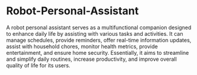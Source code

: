 # Robot-Personal-Assistant
A robot personal assistant serves as a multifunctional companion designed to enhance daily life by assisting with various tasks and activities. It can manage schedules, provide reminders, offer real-time information updates, assist with household chores, monitor health metrics, provide entertainment, and ensure home security. Essentially, it aims to streamline and simplify daily routines, increase productivity, and improve overall quality of life for its users.
